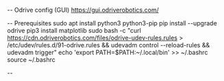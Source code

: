 -- Odrive config (GUI)
https://gui.odriverobotics.com/

-- Prerequisites
sudo apt install python3 python3-pip
pip install --upgrade odrive
pip3 install matplotlib
sudo bash -c "curl https://cdn.odriverobotics.com/files/odrive-udev-rules.rules > /etc/udev/rules.d/91-odrive.rules && udevadm control --reload-rules && udevadm trigger"
echo 'export PATH=$PATH:~/.local/bin' >> ~/.bashrc
source ~/.bashrc

-- 

